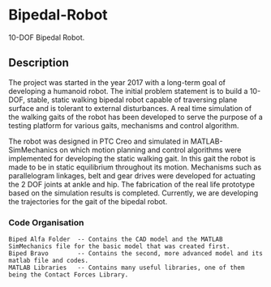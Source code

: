 # Bipedal-Robot
10-DOF Bipedal Robot.

## Description

The project was started in the year 2017 with a long-term goal of developing a humanoid robot. The initial problem statement is to build a 10-DOF, stable, static walking bipedal robot capable of traversing plane surface and is tolerant to external disturbances. A real time simulation of the walking gaits of the robot has been developed to serve the purpose of a testing platform for various gaits, mechanisms and control algorithm.

The robot was designed in PTC Creo and simulated in MATLAB-SimMechanics on which motion planning and control algorithms were implemented for developing the static walking gait. In this gait the robot is made to be in static equilibrium throughout its motion. Mechanisms such as parallelogram linkages, belt and gear drives were developed for actuating the 2 DOF joints at ankle and hip. The fabrication of the real life prototype based on the simulation results is completed. Currently, we are developing the trajectories for the gait of the bipedal robot.

### Code Organisation

```
Biped Alfa Folder  -- Contains the CAD model and the MATLAB SimMechanics file for the basic model that was created first.
Biped Bravo        -- Contains the second, more advanced model and its matlab file and codes.
MATLAB Libraries   -- Contains many useful libraries, one of them being the Contact Forces Library.
```




